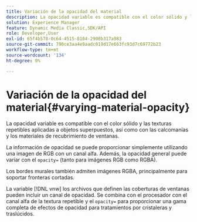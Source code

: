 ```yaml
---
title: Variación de la opacidad del material
description: La opacidad variable es compatible con el color sólido y las texturas repetibles aplicadas a objetos superpuestos, así como con las calcomanías y los materiales de recubrimiento de ventanas.
solution: Experience Manager
feature: Dynamic Media Classic,SDK/API
role: Developer,User
exl-id: 65f4b578-0c64-4515-8184-2908b317a983
source-git-commit: 790ce3aa4e9aadc019d17e663fc93d7c69772b23
workflow-type: tm+mt
source-wordcount: '134'
ht-degree: 0%

---
```


# Variación de la opacidad del material{#varying-material-opacity}

La opacidad variable es compatible con el color sólido y las texturas repetibles aplicadas a objetos superpuestos, así como con las calcomanías y los materiales de recubrimiento de ventanas.

La información de opacidad se puede proporcionar simplemente utilizando una imagen de RGB con un canal alfa. Además, la opacidad general puede variar con el `opacity=` (tanto para imágenes RGB como RGBA).

Los bordes murales también admiten imágenes RGBA, principalmente para soportar fronteras cortadas.

La variable [!DNL vnw] los archivos que definen las coberturas de ventanas pueden incluir un canal de opacidad. Se combina con el procesador con el canal alfa de la textura repetible y el `opacity=` para proporcionar una gama completa de efectos de opacidad para tratamientos por cristaleras y traslúcidos.
